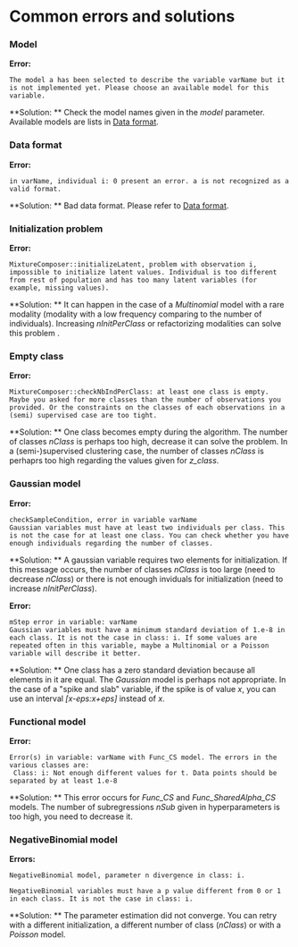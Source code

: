 # Common errors and solutions


### Model

**Error:**
```
The model a has been selected to describe the variable varName but it is not implemented yet. Please choose an available model for this variable.
```

**Solution: ** Check the model names given in the *model* parameter. Available models are lists in [Data format](./dataFormat.md).


### Data format

**Error:**
```
in varName, individual i: 0 present an error. a is not recognized as a valid format.
```

**Solution: **
Bad data format. Please refer to [Data format](./dataFormat.md).



### Initialization problem

**Error:**
```
MixtureComposer::initializeLatent, problem with observation i, impossible to initialize latent values. Individual is too different from rest of population and has too many latent variables (for example, missing values).
```

**Solution: **
It can happen in the case of a *Multinomial* model with a rare modality (modality with a low frequency comparing to the number of individuals). Increasing *nInitPerClass* or refactorizing modalities can solve this problem .



### Empty class

**Error:**
```
MixtureComposer::checkNbIndPerClass: at least one class is empty.
Maybe you asked for more classes than the number of observations you provided. Or the constraints on the classes of each observations in a (semi) supervised case are too tight.
```

**Solution: **
One class becomes empty during the algorithm. 
The number of classes *nClass* is perhaps too high, decrease it can solve the problem. 
In a (semi-)supervised clustering case, the number of classes *nClass* is perhaprs too high regarding the values given for *z_class*. 



### Gaussian model

**Error:**
```
checkSampleCondition, error in variable varName
Gaussian variables must have at least two individuals per class. This is not the case for at least one class. You can check whether you have enough individuals regarding the number of classes.
```

**Solution: **
A gaussian variable requires two elements for initialization. If this message occurs, the number of classes *nClass* is too large (need to decrease *nClass*) or there is not enough inviduals for initialization (need to increase *nInitPerClass*).


**Error:**
```
mStep error in variable: varName
Gaussian variables must have a minimum standard deviation of 1.e-8 in each class. It is not the case in class: i. If some values are repeated often in this variable, maybe a Multinomial or a Poisson variable will describe it better.
```

**Solution: ** One class has a zero standard deviation because all elements in it are equal. The *Gaussian* model is perhaps not appropriate.
In the case of a "spike and slab" variable, if the spike is of value *x*, you can use an interval *[x-eps:x+eps]* instead of *x*. 



### Functional model

**Error:**
```
Error(s) in variable: varName with Func_CS model. The errors in the various classes are:
 Class: i: Not enough different values for t. Data points should be separated by at least 1.e-8
```

**Solution: **
This error occurs for *Func_CS* and *Func_SharedAlpha_CS* models. The number of subregressions *nSub* given in hyperparameters is too high, you need to decrease it.



### NegativeBinomial model

**Errors:**
```
NegativeBinomial model, parameter n divergence in class: i. 
```
```
NegativeBinomial variables must have a p value different from 0 or 1 in each class. It is not the case in class: i.
```

**Solution: ** 
The parameter estimation did not converge. You can retry with a different initialization, a different number of class (*nClass*) or with a *Poisson* model.
